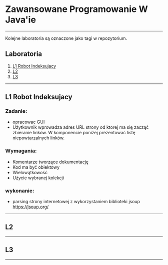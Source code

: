 # Zawansowane Programowanie W Java'ie
***
Kolejne laboratoria są oznaczone jako tagi w repozytorium.


## Laboratoria

 1. [L1 Robot Indeksujacy](#l1-robot-indeksujacy)
 2. [L2]()
 3. [L3](#l3)

 ***

## L1 Robot Indeksujacy
### Zadanie:
- opracowac GUI
- Użytkownik wprowadza adres URL strony od ktorej ma się zacząć zbieranie linków.
W komponencie poniżej prezentować listę niepowtarzalnych linków.

### Wymagania:
- Komentarze tworzące dokumentację 
- Kod ma być obiektowy
- Wielowątkowość
- Użycie wybranej kolekcji

### wykonanie:
- parsing strony internetowej z wykorzystaniem biblioteki jsoup https://jsoup.org/

***

## L2 

***

## L3

***



